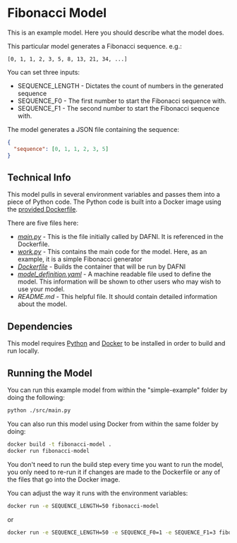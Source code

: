 # Fibonacci Model

This is an example model. Here you should describe what the model does.

This particular model generates a Fibonacci sequence. e.g.:

```
[0, 1, 1, 2, 3, 5, 8, 13, 21, 34, ...]
```

You can set three inputs:

- SEQUENCE_LENGTH - Dictates the count of numbers in the generated sequence
- SEQUENCE_F0 - The first number to start the Fibonacci sequence with.
- SEQUENCE_F1 - The second number to start the Fibonacci sequence with.

The model generates a JSON file containing the sequence:

```json
{
  "sequence": [0, 1, 1, 2, 3, 5]
}
```

## Technical Info

This model pulls in several environment variables and passes them into a piece of Python
code. The Python code is built into a Docker image using the
[provided Dockerfile](./Dockerfile).

There are five files here:

- _[main.py](./src/main.py)_ - This is the file initially called by DAFNI. It is referenced in the
  Dockerfile.
- _[work.py](./src/work.py)_ - This contains the main code for the model. Here, as an example, it is a
  simple Fibonacci generator
- _[Dockerfile](./Dockerfile)_ - Builds the container that will be run by DAFNI
- _[model_definition.yaml](./model_definition.yaml)_ - A machine readable file used to define the model.
  This information will be shown to other users who may wish to use your model. 
- _README.md_ - This helpful file. It should contain detailed information about the model.

## Dependencies

This model requires [Python](https://www.python.org/) and
[Docker](https://www.docker.com/) to be installed in order to build and run locally.

## Running the Model

You can run this example model from within the "simple-example" folder by doing the
following:

```bash
python ./src/main.py
```

You can also run this model using Docker from within the same folder by doing:

```bash
docker build -t fibonacci-model .
docker run fibonacci-model
```

You don't need to run the build step every time you want to run the model, you only need
to re-run it if changes are made to the Dockerfile or any of the files that go into the
Docker image.

You can adjust the way it runs with the environment variables:

```bash
docker run -e SEQUENCE_LENGTH=50 fibonacci-model
```

or

```bash
docker run -e SEQUENCE_LENGTH=50 -e SEQUENCE_F0=1 -e SEQUENCE_F1=3 fibonacci-model
```

